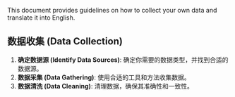 
This document provides guidelines on how to collect your own data and translate it into English.

## 数据收集 (Data Collection)

1. **确定数据源 (Identify Data Sources)**: 确定你需要的数据类型，并找到合适的数据源。
2. **数据采集 (Data Gathering)**: 使用合适的工具和方法收集数据。
3. **数据清洗 (Data Cleaning)**: 清理数据，确保其准确性和一致性。

